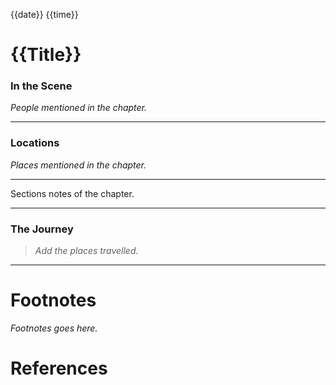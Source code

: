 {{date}} {{time}}

# {{Title}}

### In the Scene
_People mentioned in the chapter._
___
### Locations
_Places mentioned in the chapter._
___

Sections notes of the chapter.
___
### The Journey
> _Add the places travelled._
---
# Footnotes
_Footnotes goes here._
# References
